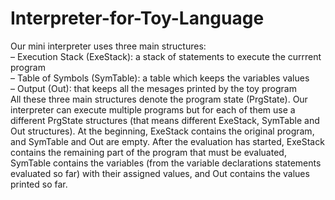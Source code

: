 # Interpreter-for-Toy-Language
Our mini interpreter uses three main structures:<br>
–
Execution Stack (ExeStack): a stack of statements to execute the currrent program<br>
–
Table of Symbols (SymTable): a table which keeps the variables values<br>
–
Output (Out): that keeps all the mesages printed by the toy program<br>
All these three main structures denote the program state (PrgState). Our interpreter can execute multiple programs but for each of them use a different PrgState structures (that means different ExeStack, SymTable and Out structures).
At the beginning, ExeStack contains the original program, and SymTable and Out are empty. After the evaluation has started, ExeStack contains the remaining part of the program that must be evaluated, SymTable contains the variables (from the variable declarations statements evaluated so far) with their assigned values, and Out contains the values printed so far.
